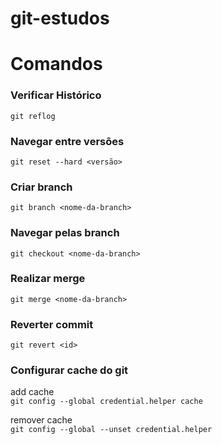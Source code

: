 # git-estudos


# Comandos

### Verificar Histórico
`git reflog`

### Navegar entre versões
`git reset --hard <versão>`

### Criar branch
`git branch <nome-da-branch>`

### Navegar pelas branch
`git checkout <nome-da-branch>`

### Realizar merge
`git merge <nome-da-branch>`

### Reverter commit 
`git revert <id>`

### Configurar cache do git
add cache <br>
`git config --global credential.helper cache` <br>

remover cache <br>
`git config --global --unset credential.helper` 
